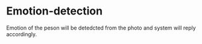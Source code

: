 # Emotion-detection
Emotion of the peson will be detedcted from the photo and system will reply accordingly.
